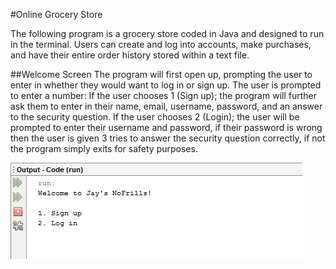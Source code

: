 #Online Grocery Store

The following program is a grocery store coded in Java and designed to run in the terminal. Users can create and log into accounts, make purchases, and have their entire order history stored within a text file.

##Welcome Screen
The program will first open up, prompting the user to enter in whether they would want to log in or sign up. 
The user is prompted to enter a number:
  If the user chooses 1 (Sign up);  the program will further ask them to enter in their name, email, username, password, and an answer to the security question. 
  If the user chooses 2 (Login); the user will be prompted to enter their username and password, if their password is wrong then the user is given 3 tries to answer the security     question correctly, if not the program simply exits for safety purposes.
  
![](Images/Welcome.png)
